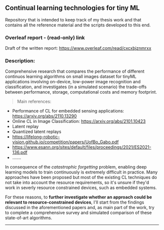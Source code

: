 ## Continual learning technologies for tiny ML
Repository that is intended to keep track of my thesis work and that contains all the reference material and the scripts developed to this end.

### Overleaf report - (read-only) link
Draft of the written report:
https://www.overleaf.com/read/cxcxbjznmrxx

### Description: ###
Comprehensive research that compares the performance of different continuos learning algorithms on small images dataset for tinyML applications involving on-device, low-power image recognition and classification, and investigates (in a simulated scenario) the trade-offs between performance, storage, computational costs and memory footprint.

> Main references:
- Performance of CL for embedded sensing applications: https://arxiv.org/abs/2110.13290
- Online CL in Image Classification: https://arxiv.org/abs/2101.10423
- Latent replay
- Quantized latent replays
- https://lifelong-robotic-vision.github.io/competition/papers/UofBo_Gabo.pdf
- https://www.esann.org/sites/default/files/proceedings/2021/ES2021-136.pdf
- .......

In consequence of the *catastrophic forgetting* problem, enabling deep learning models to train continuously is extremely difficult in practice. Many approaches have been proposed but most of the existing CL techniques do not take into account the resource requirements, so it's unsure if they'd work in severly resource constrained devices, such as embedded systems.

For these reasons, to **further investigate whether an approach could be relevant to resource-constrained devices**, I'll start from the findings discussed in the aforementioned papers and, as main part of the work, try to complete a comprehensive survey and simulated comparison of these state-of-art algorithms.
***
